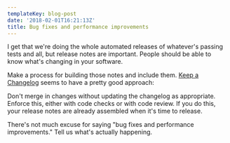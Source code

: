 ```yaml
---
templateKey: blog-post
date: '2018-02-01T16:21:13Z'
title: Bug fixes and performance improvements
---
```


I get that we're doing the whole automated releases of whatever's passing tests and all, but release notes are important. People should be able to know what's changing in your software.

Make a process for building those notes and include them. [Keep a Changelog](https://keepachangelog.com/en/1.0.0/) seems to have a pretty good approach:

Don't merge in changes without updating the changelog as appropriate. Enforce this, either with code checks or with code review. If you do this, your release notes are already assembled when it's time to release.

There's not much excuse for saying "bug fixes and performance improvements." Tell us what's actually happening.

